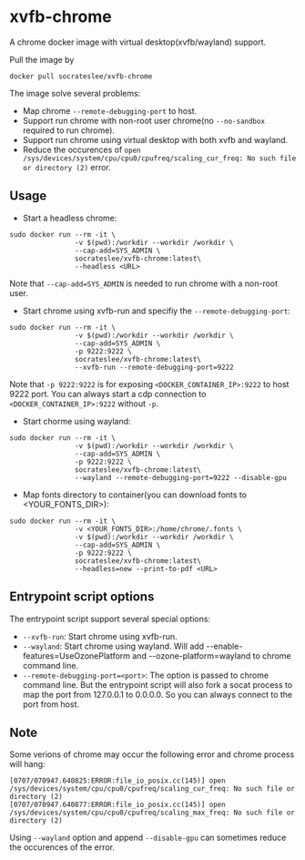 # xvfb-chrome

A chrome docker image with virtual desktop(xvfb/wayland) support.

Pull the image by

```
docker pull socrateslee/xvfb-chrome
```

The image solve several problems:

- Map chrome `--remote-debugging-port` to host.
- Support run chrome with non-root user chrome(no `--no-sandbox` required to run chrome).
- Support run chrome using virtual desktop with both xvfb and wayland.
- Reduce the occurences of `open /sys/devices/system/cpu/cpu0/cpufreq/scaling_cur_freq: No such file or directory (2)` error.

## Usage

- Start a headless chrome:

```
sudo docker run --rm -it \
                -v $(pwd):/workdir --workdir /workdir \
                --cap-add=SYS_ADMIN \
                socrateslee/xvfb-chrome:latest\
                --headless <URL>
```

Note that `--cap-add=SYS_ADMIN` is needed to run chrome with a non-root user.

- Start chrome using xvfb-run and specifiy the `--remote-debugging-port`:

```
sudo docker run --rm -it \
                -v $(pwd):/workdir --workdir /workdir \
                --cap-add=SYS_ADMIN \
                -p 9222:9222 \
                socrateslee/xvfb-chrome:latest\
                --xvfb-run --remote-debugging-port=9222
```

Note that `-p 9222:9222` is for exposing `<DOCKER_CONTAINER_IP>:9222` to host 9222 port. You can always start a cdp connection to `<DOCKER_CONTAINER_IP>:9222` without `-p`.

- Start chorme using wayland:

```
sudo docker run --rm -it \
                -v $(pwd):/workdir --workdir /workdir \
                --cap-add=SYS_ADMIN \
                -p 9222:9222 \
                socrateslee/xvfb-chrome:latest\
                --wayland --remote-debugging-port=9222 --disable-gpu
```
- Map fonts directory to container(you can download fonts to \<YOUR_FONTS_DIR\>):

```
sudo docker run --rm -it \
                -v <YOUR_FONTS_DIR>:/home/chrome/.fonts \
                -v $(pwd):/workdir --workdir /workdir \
                --cap-add=SYS_ADMIN \
                -p 9222:9222 \
                socrateslee/xvfb-chrome:latest\
                --headless=new --print-to-pdf <URL>
```

## Entrypoint script options

The entrypoint script support several special options:

- `--xvfb-run`: Start chrome using xvfb-run.
- `--wayland`: Start chrome using wayland. Will add --enable-features=UseOzonePlatform and --ozone-platform=wayland to chrome command line.
- `--remote-debugging-port=<port>`: The option is passed to chrome command line. But the entrypoint script will also fork a socat process to map the port from 127.0.0.1 to 0.0.0.0. So you can always connect to the port from host.

## Note

Some verions of chrome may occur the following error and chrome process will hang:

```
[0707/070947.640825:ERROR:file_io_posix.cc(145)] open /sys/devices/system/cpu/cpu0/cpufreq/scaling_cur_freq: No such file or directory (2)
[0707/070947.640877:ERROR:file_io_posix.cc(145)] open /sys/devices/system/cpu/cpu0/cpufreq/scaling_max_freq: No such file or directory (2)
```

Using `--wayland` option and append `--disable-gpu` can sometimes reduce the occurences of the error.